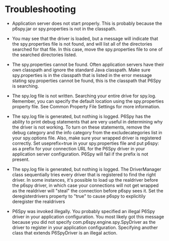 # Troubleshooting

* Application server does not start properly. This is probably because the p6spy.jar or spy.properties is not in the
  classpath.

* You may see that the driver is loaded, but a message will indicate that the spy.properties file is not found, and
  will list all of the directories searched for that file. In this case, move the spy.properties file to one of
  the searched directories listed.

* The spy.properties cannot be found.  Often application servers have their own classpath and ignore the standard
  Java classpath. Make sure spy.properties is in the classpath that is listed in the error message stating
  spy.properties cannot be found, this is the classpath that P6Spy is searching.

* The spy.log file is not written. Searching your entire drive for spy.log. Remember, you can specify the default
  location using the spy.properties property file. See Common Property File Settings for more information.

* The spy.log file is generated, but nothing is logged. P6Spy has the ability to print debug statements that are very
  useful in determining why the driver is not working. To turn on these statements, remove the debug category and the
  info category from the excludecategories list in your spy.options file. Also, make sure your wrapped driver is
  registered correctly. Set useprefix=true in your spy.properties file and put p6spy: as a prefix for your connection
  URL for the P6Spy driver in your application server configuration. P6Spy will fail if the prefix is not present.

* The spy.log file is generated, but nothing is logged. The DriverManager class sequentially tries every driver that is
  registered to find the right driver. In some instances, it's possible to load up the realdriver before the p6spy
  driver, in which case your connections will not get wrapped as the realdriver will "steal" the connection before
  p6spy sees it. Set the deregisterdrivers property to "true" to cause p6spy to explicitily deregister the realdrivers

* P6Spy was invoked illegally. You probably specified an illegal P6Spy driver in your application configuration. You
  most likely got this message because you did not specify com.p6spy.engine.spy.SpyDriver as the driver to register
  in your application configuration. Specifying another class that extends P6SpyDriver is an illegal action.